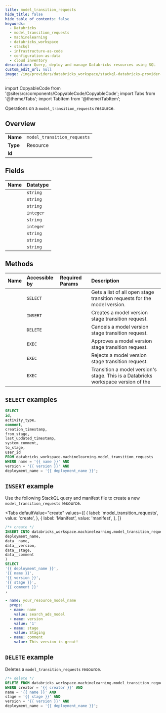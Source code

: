 ```yaml
---
title: model_transition_requests
hide_title: false
hide_table_of_contents: false
keywords:
  - Databricks
  - model_transition_requests
  - machinelearning
  - databricks_workspace
  - stackql
  - infrastructure-as-code
  - configuration-as-data
  - cloud inventory
description: Query, deploy and manage Databricks resources using SQL
custom_edit_url: null
image: /img/providers/databricks_workspace/stackql-databricks-provider-featured-image.png
---
```


import CopyableCode from '@site/src/components/CopyableCode/CopyableCode';
import Tabs from '@theme/Tabs';
import TabItem from '@theme/TabItem';

Operations on a <code>model_transition_requests</code> resource.  

## Overview
<table><tbody>
<tr><td><b>Name</b></td><td><code>model_transition_requests</code></td></tr>
<tr><td><b>Type</b></td><td>Resource</td></tr>
<tr><td><b>Id</b></td><td><CopyableCode code="databricks_workspace.machinelearning.model_transition_requests" /></td></tr>
</tbody></table>

## Fields
| Name | Datatype |
|:-----|:---------|
| <CopyableCode code="id" /> | `string` |
| <CopyableCode code="activity_type" /> | `string` |
| <CopyableCode code="comment" /> | `string` |
| <CopyableCode code="creation_timestamp" /> | `integer` |
| <CopyableCode code="from_stage" /> | `string` |
| <CopyableCode code="last_updated_timestamp" /> | `integer` |
| <CopyableCode code="system_comment" /> | `string` |
| <CopyableCode code="to_stage" /> | `string` |
| <CopyableCode code="user_id" /> | `string` |

## Methods
| Name | Accessible by | Required Params | Description |
|:-----|:--------------|:----------------|:------------|
| <CopyableCode code="listtransitionrequests" /> | `SELECT` | <CopyableCode code="name, version, deployment_name" /> | Gets a list of all open stage transition requests for the model version. |
| <CopyableCode code="createtransitionrequest" /> | `INSERT` | <CopyableCode code="deployment_name" /> | Creates a model version stage transition request. |
| <CopyableCode code="deletetransitionrequest" /> | `DELETE` | <CopyableCode code="creator, name, stage, version, deployment_name" /> | Cancels a model version stage transition request. |
| <CopyableCode code="approvetransitionrequest" /> | `EXEC` | <CopyableCode code="deployment_name" /> | Approves a model version stage transition request. |
| <CopyableCode code="rejecttransitionrequest" /> | `EXEC` | <CopyableCode code="deployment_name" /> | Rejects a model version stage transition request. |
| <CopyableCode code="transitionstage" /> | `EXEC` | <CopyableCode code="deployment_name" /> | Transition a model version's stage. This is a Databricks workspace version of the |

## `SELECT` examples

```sql
SELECT
id,
activity_type,
comment,
creation_timestamp,
from_stage,
last_updated_timestamp,
system_comment,
to_stage,
user_id
FROM databricks_workspace.machinelearning.model_transition_requests
WHERE name = '{{ name }}' AND
version = '{{ version }}' AND
deployment_name = '{{ deployment_name }}';
```

## `INSERT` example

Use the following StackQL query and manifest file to create a new <code>model_transition_requests</code> resource.

<Tabs
    defaultValue="create"
    values={[
        { label: 'model_transition_requests', value: 'create', },
        { label: 'Manifest', value: 'manifest', },
    ]}
>
<TabItem value="create">

```sql
/*+ create */
INSERT INTO databricks_workspace.machinelearning.model_transition_requests (
deployment_name,
data__name,
data__version,
data__stage,
data__comment
)
SELECT 
'{{ deployment_name }}',
'{{ name }}',
'{{ version }}',
'{{ stage }}',
'{{ comment }}'
;
```

</TabItem>
<TabItem value="manifest">

```yaml
- name: your_resource_model_name
  props:
  - name: name
    value: search_ads_model
  - name: version
    value: '1'
  - name: stage
    value: Staging
  - name: comment
    value: This version is great!

```

</TabItem>
</Tabs>

## `DELETE` example

Deletes a <code>model_transition_requests</code> resource.

```sql
/*+ delete */
DELETE FROM databricks_workspace.machinelearning.model_transition_requests
WHERE creator = '{{ creator }}' AND
name = '{{ name }}' AND
stage = '{{ stage }}' AND
version = '{{ version }}' AND
deployment_name = '{{ deployment_name }}';
```
